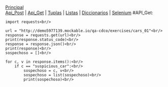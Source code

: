 [Principal](../README.md)<br/>
[Api_Post](READMEPOST.md) | [Api_Get](READMEGET.md)  | [Tuplas](READMETupleSet.md) | [Listas](READMELIST.md) | [Diccionarios](READMEDIC.md) | [Selenium](../Selenium/README.md)
#API_Get:

    import requests<br/>

    url = "http://demo5977139.mockable.io/qa-cdco/exercises/cars_01"<br/>
    response = requests.get(url)<br/>
    print(response.status_code)<br/>
    response = response.json()<br/>
    print(response)<br/>
    sospechoso = []<br/>

    for c, v in response.items():<br/>
        if c == "suspicious_car":<br/>
            sospechoso = c, v<br/>
            sospechoso = list(sospechoso)<br/>
            print(sospechoso)<br/>
            
